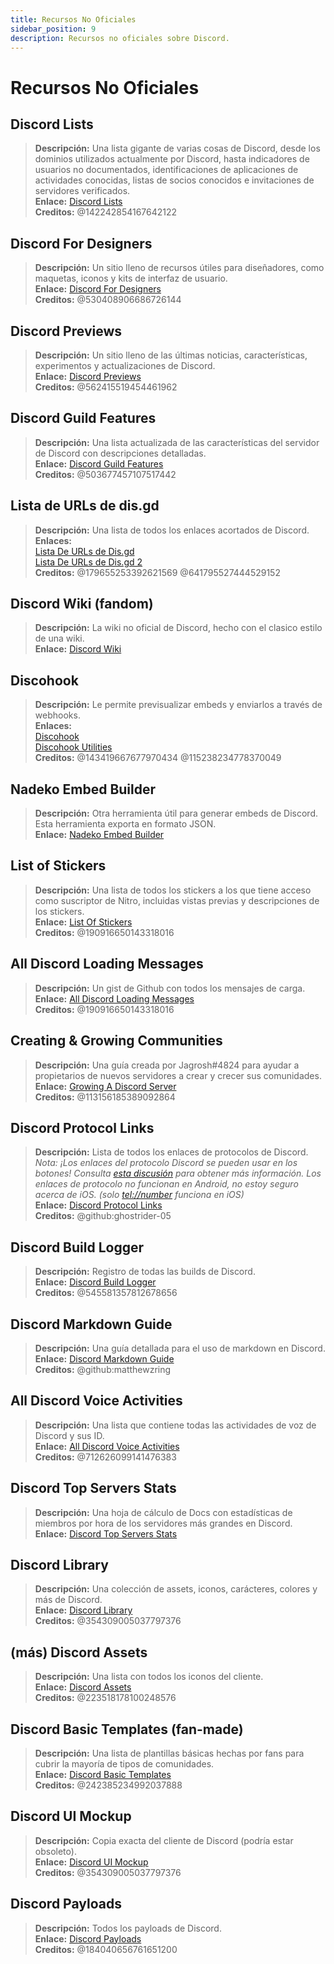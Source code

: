 ```yaml
---
title: Recursos No Oficiales
sidebar_position: 9
description: Recursos no oficiales sobre Discord.
---
```


# Recursos No Oficiales

## **Discord Lists**

> **Descripción:** Una lista gigante de varias cosas de Discord, desde los dominios utilizados actualmente por Discord, hasta indicadores de usuarios no documentados, identificaciones de aplicaciones de actividades conocidas, listas de socios conocidos e invitaciones de servidores verificados.   <br/>
**Enlace:** [Discord Lists](https://github.com/Delitefully/DiscordLists)   <br/>
**Creditos:** @142242854167642122

## **Discord For Designers**

> **Descripción:**  Un sitio lleno de recursos útiles para diseñadores, como maquetas, iconos y kits de interfaz de usuario.  <br/>
**Enlace:** [Discord For Designers](https://dfd.muatex.uk/)  <br/>
**Creditos:** @530408906686726144

## **Discord Previews**

> **Descripción:** Un sitio lleno de las últimas noticias, características, experimentos y actualizaciones de Discord.  <br/>
**Enlace:** [Discord Previews](https://discordpreviews.com/)  <br/>
**Creditos:** @562415519454461962

## **Discord Guild Features**

> **Descripción:** Una lista actualizada de las características del servidor de Discord con descripciones detalladas.   <br/>
**Enlace:** [Discord Guild Features](https://gist.github.com/Techy/ecc60b12e94f8fc8185f09b82aa91dd2)  <br/>
**Creditos:** @503677457107517442

## **Lista de URLs de dis.gd**

> **Descripción:** Una lista de todos los enlaces acortados de Discord.   <br/>
**Enlaces:**  <br/>
[Lista De URLs de Dis.gd](https://herogamers.dev/dis.gd/)   <br/>
[Lista De URLs de Dis.gd 2](https://thecutefoxxy.com/discord-shortlinks)  <br/>
**Creditos:** @179655253392621569 @641795527444529152

## **Discord Wiki** (fandom)

> **Descripción:** La wiki no oficial de Discord, hecho con el clasico estilo de una wiki.   <br/>
**Enlace:** [Discord Wiki](https://discord.fandom.com/wiki/Discord)

## **Discohook**

> **Descripción:** Le permite previsualizar embeds y enviarlos a través de webhooks.   <br/>
**Enlaces:** <br/>
[Discohook](https://discohook.org/)   <br/>
[Discohook Utilities](https://dutils.shay.cat/)  <br/>
**Creditos:** @143419667677970434 @115238234778370049

## **Nadeko Embed Builder**

> **Descripción:** Otra herramienta útil para generar embeds de Discord. Esta herramienta exporta en formato JSON.   <br/>
**Enlace:** [Nadeko Embed Builder](https://embedbuilder.nadekobot.me/ )

## **List of Stickers**

> **Descripción:** Una lista de todos los stickers a los que tiene acceso como suscriptor de Nitro, incluidas vistas previas y descripciones de los stickers.   <br/>
**Enlace:** [List Of Stickers](https://stickers.advaith.io/)   <br/>
**Creditos:** @190916650143318016

## **All Discord Loading Messages**

> **Descripción:** Un gist de Github con todos los mensajes de carga.  <br/>
**Enlace:** [All Discord Loading Messages](https://gist.github.com/advaith1/540543d6a2b7fd66abdb0eb02c002f88)  <br/>
**Creditos:** @190916650143318016

## **Creating & Growing Communities**

> **Descripción:** Una guía creada por Jagrosh#4824 para ayudar a propietarios de nuevos servidores a crear y crecer sus comunidades.   <br/>
**Enlace:** [Growing A Discord Server](https://gist.github.com/jagrosh/342324d7084c9ebdac2fa3d0cd759d10)   <br/>
**Creditos:** @113156185389092864

## **Discord Protocol Links**

> **Descripción:** Lista de todos los enlaces de protocolos de Discord.   <br/>
*Nota: ¡Los enlaces del protocolo Discord se pueden usar en los botones! Consulta [esta discusión](https://github.com/discord/discord-api-docs/discussions/3347#discussioncomment-1405699) para obtener más información. Los enlaces de protocolo no funcionan en Android, no estoy seguro acerca de iOS. (solo <tel://number> funciona en iOS)*   <br/>
**Enlace:** [Discord Protocol Links](https://gist.github.com/ghostrider-05/8f1a0bfc27c7c4509b4ea4e8ce718af0)   <br/>
**Creditos:** @github:ghostrider-05

## **Discord Build Logger**

> **Descripción:** Registro de todas las builds de Discord.   <br/>
**Enlace:** [Discord Build Logger](https://discord.sale/)  
**Creditos:** @545581357812678656

## **Discord Markdown Guide**

> **Descripción:** Una guía detallada para el uso de markdown en Discord.  <br/>
**Enlace:** [Discord Markdown Guide](https://gist.github.com/matthewzring/9f7bbfd102003963f9be7dbcf7d40e51)  <br/>
**Creditos:** @github:matthewzring

## **All Discord Voice Activities**

> **Descripción:** Una lista que contiene todas las actividades de voz de Discord y sus ID.   <br/>
**Enlace:** [All Discord Voice Activities](https://gist.github.com/GeneralSadaf/42d91a2b6a93a7db7a39208f2d8b53ad)   <br/>
**Creditos:** @712626099141476383

## **Discord Top Servers Stats**

> **Descripción:** Una hoja de cálculo de Docs con estadísticas de miembros por hora de los servidores más grandes en Discord.   <br/>
**Enlace:** [Discord Top Servers Stats](https://docs.google.com/spreadsheets/d/1gRQ44Goa8x_M714pSmPXLHW3BAK5LzWzRn1MVXPeVn4/edit#gid=0)

## **Discord Library**

> **Descripción:** Una colección de assets, iconos, carácteres, colores y más de Discord.   <br/>
**Enlace:** [Discord Library](https://www.figma.com/community/file/1114896965920105129)   <br/>
**Creditos:** @354309005037797376

## **(más) Discord Assets**

> **Descripción:** Una lista con todos los iconos del cliente.   <br/>
**Enlace:** [Discord Assets](https://gitlab.com/derpystuff/discord-asset-datamining )   <br/>
**Creditos:** @223518178100248576

## **Discord Basic Templates** (fan-made)

> **Descripción:** Una lista de plantillas básicas hechas por fans para cubrir la mayoría de tipos de comunidades.  <br/>
**Enlace:** [Discord Basic Templates](https://gist.github.com/srnyx/12922980e75cf14508990bb36a6989a9)  <br/>
**Creditos:** @242385234992037888

## **Discord UI Mockup**

> **Descripción:** Copia exacta del cliente de Discord (podría estar obsoleto).   <br/>
**Enlace:** [Discord UI Mockup](https://www.figma.com/community/file/994323951589690341/Discord-Desktop-UI)   <br/>
**Creditos:** @354309005037797376

## **Discord Payloads**

> **Descripción:** Todos los payloads de Discord.   <br/>
**Enlace:** [Discord Payloads](https://github.com/discord-payloads/discord-payloads)   <br/>
**Creditos:** @184040656761651200
